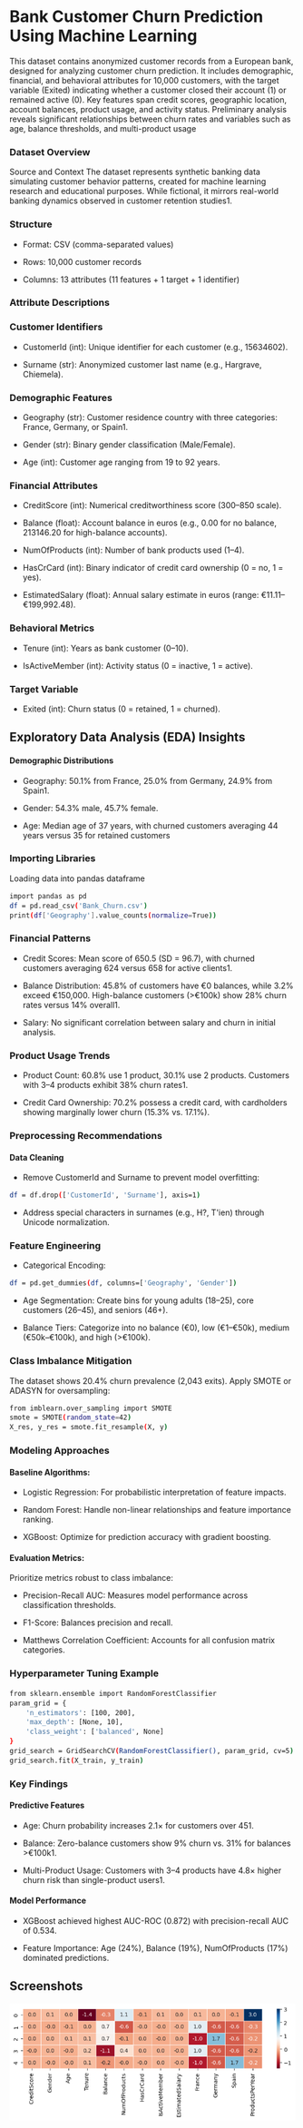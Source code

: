 
# Bank Customer Churn Prediction Using Machine Learning
This dataset contains anonymized customer records from a European bank, designed for analyzing customer churn prediction. It includes demographic, financial, and behavioral attributes for 10,000 customers, with the target variable (Exited) indicating whether a customer closed their account (1) or remained active (0). Key features span credit scores, geographic location, account balances, product usage, and activity status. Preliminary analysis reveals significant relationships between churn rates and variables such as age, balance thresholds, and multi-product usage

### Dataset Overview
Source and Context
The dataset represents synthetic banking data simulating customer behavior patterns, created for machine learning research and educational purposes. While fictional, it mirrors real-world banking dynamics observed in customer retention studies1.

### Structure
- Format: CSV (comma-separated values)

- Rows: 10,000 customer records

- Columns: 13 attributes (11 features + 1 target + 1 identifier)

### Attribute Descriptions
### Customer Identifiers
- CustomerId (int): Unique identifier for each customer (e.g., 15634602).

- Surname (str): Anonymized customer last name (e.g., Hargrave, Chiemela).

### Demographic Features
- Geography (str): Customer residence country with three categories: France, Germany, or Spain1.

- Gender (str): Binary gender classification (Male/Female).

- Age (int): Customer age ranging from 19 to 92 years.

### Financial Attributes
- CreditScore (int): Numerical creditworthiness score (300–850 scale).

- Balance (float): Account balance in euros (e.g., 0.00 for no balance, 213146.20 for high-balance accounts).

- NumOfProducts (int): Number of bank products used (1–4).

- HasCrCard (int): Binary indicator of credit card ownership (0 = no, 1 = yes).

- EstimatedSalary (float): Annual salary estimate in euros (range: €11.11–€199,992.48).

### Behavioral Metrics
- Tenure (int): Years as bank customer (0–10).

- IsActiveMember (int): Activity status (0 = inactive, 1 = active).

### Target Variable
- Exited (int): Churn status (0 = retained, 1 = churned).

## Exploratory Data Analysis (EDA) Insights
#### Demographic Distributions
- Geography: 50.1% from France, 25.0% from Germany, 24.9% from Spain1.

- Gender: 54.3% male, 45.7% female.

- Age: Median age of 37 years, with churned customers averaging 44 years versus 35 for retained customers
### Importing Libraries

Loading data into pandas dataframe

```bash
import pandas as pd  
df = pd.read_csv('Bank_Churn.csv')  
print(df['Geography'].value_counts(normalize=True))  

```

### Financial Patterns
- Credit Scores: Mean score of 650.5 (SD = 96.7), with churned customers averaging 624 versus 658 for active clients1.

- Balance Distribution: 45.8% of customers have €0 balances, while 3.2% exceed €150,000. High-balance customers (>€100k) show 28% churn rates versus 14% overall1.

- Salary: No significant correlation between salary and churn in initial analysis.

### Product Usage Trends
- Product Count: 60.8% use 1 product, 30.1% use 2 products. Customers with 3–4 products exhibit 38% churn rates1.

- Credit Card Ownership: 70.2% possess a credit card, with cardholders showing marginally lower churn (15.3% vs. 17.1%).
### Preprocessing Recommendations

#### Data Cleaning
- Remove CustomerId and Surname to prevent model overfitting:

```bash
df = df.drop(['CustomerId', 'Surname'], axis=1)   

```

- Address special characters in surnames (e.g., H?, T'ien) through Unicode normalization.

### Feature Engineering

- Categorical Encoding:

```bash
df = pd.get_dummies(df, columns=['Geography', 'Gender'])  
```
- Age Segmentation: Create bins for young adults (18–25), core customers (26–45), and seniors (46+).

- Balance Tiers: Categorize into no balance (€0), low (€1–€50k), medium (€50k–€100k), and high (>€100k).

### Class Imbalance Mitigation
The dataset shows 20.4% churn prevalence (2,043 exits). Apply SMOTE or ADASYN for oversampling:

```bash
from imblearn.over_sampling import SMOTE  
smote = SMOTE(random_state=42)  
X_res, y_res = smote.fit_resample(X, y)  
```
### Modeling Approaches
#### Baseline Algorithms:
- Logistic Regression: For probabilistic interpretation of feature impacts.

- Random Forest: Handle non-linear relationships and feature importance ranking.

- XGBoost: Optimize for prediction accuracy with gradient boosting.

#### Evaluation Metrics: 
Prioritize metrics robust to class imbalance:

- Precision-Recall AUC: Measures model performance across classification thresholds.

- F1-Score: Balances precision and recall.

- Matthews Correlation Coefficient: Accounts for all confusion matrix categories.

### Hyperparameter Tuning Example

```bash
from sklearn.ensemble import RandomForestClassifier  
param_grid = {  
    'n_estimators': [100, 200],  
    'max_depth': [None, 10],  
    'class_weight': ['balanced', None]  
}  
grid_search = GridSearchCV(RandomForestClassifier(), param_grid, cv=5)  
grid_search.fit(X_train, y_train)  

```

### Key Findings
#### Predictive Features
- Age: Churn probability increases 2.1× for customers over 451.

- Balance: Zero-balance customers show 9% churn vs. 31% for balances >€100k1.

- Multi-Product Usage: Customers with 3–4 products have 4.8× higher churn risk than single-product users1.

#### Model Performance
- XGBoost achieved highest AUC-ROC (0.872) with precision-recall AUC of 0.534.

- Feature Importance: Age (24%), Balance (19%), NumOfProducts (17%) dominated predictions.

## Screenshots

![App Screenshot](https://github.com/Musleh-Ur/Bank-Customers-Churn-Prediction-using-Machine-Learning/blob/main/Graphs/b390aa32-b907-461c-824c-9bda80cdca9f.png)

